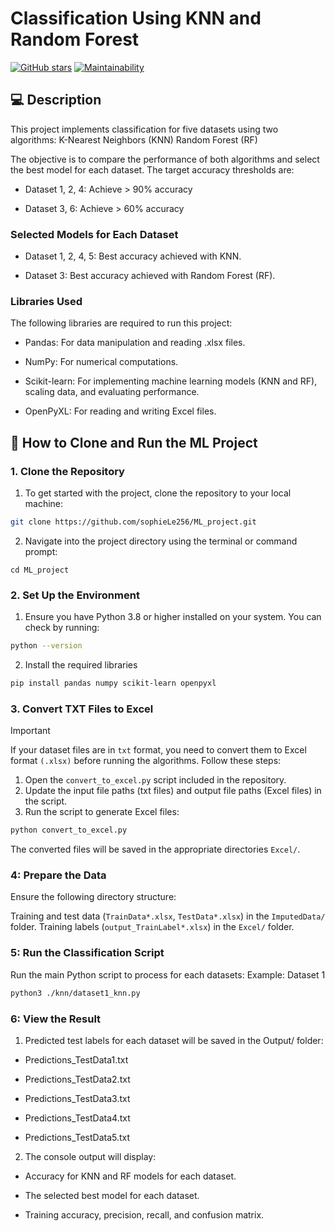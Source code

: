 # Classification Using KNN and Random Forest
[![GitHub stars](https://img.shields.io/badge/Stars-0-yellow.svg?style=flat-square)](https://github.com/username/repository/stargazers)
[![Maintainability](https://img.shields.io/badge/Maintainability-100%25-brightgreen.svg?style=flat-square)](https://codeclimate.com/github/username/repository)

## :computer: Description
This project implements classification for five datasets using two algorithms:
K-Nearest Neighbors (KNN)
Random Forest (RF)

The objective is to compare the performance of both algorithms and select the best model for each dataset. The target accuracy thresholds are:

- Dataset 1, 2, 4: Achieve > 90% accuracy
* Dataset 3, 6: Achieve > 60% accuracy
### Selected Models for Each Dataset
- Dataset 1, 2, 4, 5: Best accuracy achieved with KNN.
* Dataset 3: Best accuracy achieved with Random Forest (RF).

### Libraries Used
The following libraries are required to run this project:

- Pandas: For data manipulation and reading .xlsx files.
* NumPy: For numerical computations.
+ Scikit-learn: For implementing machine learning models (KNN and RF), scaling data, and evaluating performance.
- OpenPyXL: For reading and writing Excel files.

## :star2: How to Clone and Run the ML Project

### 1. Clone the Repository
1. To get started with the project, clone the repository to your local machine:

```bash
git clone https://github.com/sophieLe256/ML_project.git
```
2. Navigate into the project directory using the terminal or command prompt:
```
cd ML_project
```

### 2. Set Up the Environment
1. Ensure you have Python 3.8 or higher installed on your system. You can check by running:
```bash
python --version
```
2. Install the required libraries
```bash
pip install pandas numpy scikit-learn openpyxl
```

### 3. Convert TXT Files to Excel
> [!IMPORTANT]
If your dataset files are in `txt` format, you need to convert them to Excel format `(.xlsx)` before running the algorithms. Follow these steps:

1. Open the `convert_to_excel.py` script included in the repository.
2. Update the input file paths (txt files) and output file paths (Excel files) in the script.
3. Run the script to generate Excel files:
```bash
python convert_to_excel.py
```
The converted files will be saved in the appropriate directories `Excel/`.

### 4: Prepare the Data
Ensure the following directory structure:

Training and test data (`TrainData*.xlsx`, `TestData*.xlsx`) in the `ImputedData/` folder.
Training labels (`output_TrainLabel*.xlsx`) in the `Excel/` folder.

### 5: Run the Classification Script
Run the main Python script to process for each datasets:
Example: Dataset 1
```bash
python3 ./knn/dataset1_knn.py
```

### 6: View the Result
1. Predicted test labels for each dataset will be saved in the Output/ folder:

- Predictions_TestData1.txt
* Predictions_TestData2.txt
+ Predictions_TestData3.txt
- Predictions_TestData4.txt
* Predictions_TestData5.txt
  
2. The console output will display:
- Accuracy for KNN and RF models for each dataset.
* The selected best model for each dataset.
+ Training accuracy, precision, recall, and confusion matrix.

